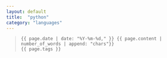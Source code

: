 ```yaml
---
layout: default
title:  "python"
category: "languages"
---
```

>     {{ page.date | date: "%Y-%m-%d," }} {{ page.content | number_of_words | append: "chars"}}
>     {{ page.tags }}

